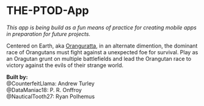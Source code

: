 # THE-PTOD-App
*This app is being build as a fun means of practice for creating mobile apps in preparation for future projects.*

Centered on Earth, aka [Oranguratta](https://github.com/PolturonduckenApp/THE-PTOD-App/wiki/Oranguratta-Geography), in an alternate dimention, the dominant race of Orangutans must fight against a unexpected foe for survival. Play as an Oragutan grunt on multiple battlefields and lead the Orangutan race to victory against the evils of their strange world.

**Built by:**<br />
@CounterfeitLlama: 
Andrew Turley<br />
@DataManiac18:
P. R. Onffroy<br />
@NauticalTooth27:
Ryan Polhemus
